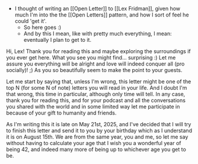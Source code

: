 - I thought of writing an [[Open Letter]] to [[Lex Fridman]], given how much I'm into the the [[Open Letters]] pattern, and how I sort of feel he could 'get it'.
  - So here goes :)
  - And by this I mean, like with pretty much everything, I mean: eventually I plan to get to it.

Hi, Lex! Thank you for reading this and maybe exploring the surroundings if you ever get here. What you see you might find... surprising :) Let me assure you everything will be alright and love will indeed conquer all (pro socially)! ;) As you so beautifully seem to make the point to your guests.

Let me start by saying that, unless I'm wrong, this letter might be one of the top N (for some N of note) letters you will read in your life. And I doubt I'm that wrong, this time in particular, although only time will tell. In any case, thank you for reading this, and for your podcast and all the conversations you shared with the world and in some limited way let me participate in because of your gift to humanity and friends.

As I'm writing this it is late on May 21st, 2025, and I've decided that I will try to finish this letter and send it to you by your birthday which as I understand it is on August 15th. We are from the same year, you and me, so let me say without having to calculate your age that I wish you a wonderful year of being 42, and indeed many more of being up to whichever age you get to be.
